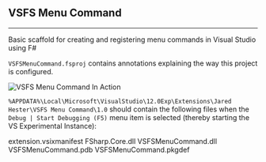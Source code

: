 ## VSFS Menu Command
----------------------------

Basic scaffold for creating and registering menu commands in Visual Studio using F#

`VSFSMenuCommand.fsproj` contains annotations explaining the way this project is configured.

![VSFS Menu Command In Action](http://i.imgur.com/IvD7GKo.png)

`%APPDATA%\Local\Microsoft\VisualStudio\12.0Exp\Extensions\Jared
Hester\VSFS Menu Command\1.0` should contain the following files when
the `Debug | Start Debugging (F5)` menu item is selected (thereby
starting the VS Experimental Instance):

   extension.vsixmanifest
   FSharp.Core.dll
   VSFSMenuCommand.dll
   VSFSMenuCommand.pdb
   VSFSMenuCommand.pkgdef